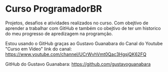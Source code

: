 # Curso ProgramadorBR
 Projetos, desafios e atividades realizados no curso. Com obejtivo de aprender a trabalhar com GitHub e também co obejtivo de ter um historico do meu progresso de apredizagem na programção.

 Estou usando o GitHub graças ao Gustavo Guanabara do Canal do Youtube "Curso em Vídeo"
 link do canal: https://www.youtube.com/channel/UCrWvhVmt0Qac3HgsjQK62FQ

 GitHub do Gustavo Guanabara: https://github.com/gustavoguanabara
